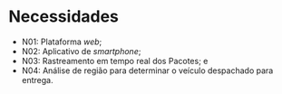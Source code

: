 # Necessidades

 - N01: Plataforma *web*;
 - N02: Aplicativo de *smartphone*;
 - N03: Rastreamento em tempo real dos Pacotes; e
 - N04: Análise de região para determinar o veículo despachado para entrega.
 